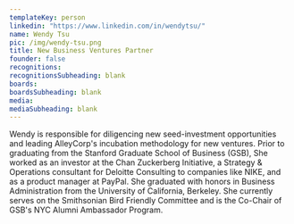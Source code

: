 ```yaml
---
templateKey: person
linkedin: "https://www.linkedin.com/in/wendytsu/"
name: Wendy Tsu
pic: /img/wendy-tsu.png
title: New Business Ventures Partner
founder: false
recognitions:
recognitionsSubheading: blank
boards:
boardsSubheading: blank
media:
mediaSubheading: blank
---
```


Wendy is responsible for diligencing new seed-investment opportunities and
leading AlleyCorp's incubation methodology for new ventures. Prior to
graduating from the Stanford Graduate School of Business (GSB), She worked
as an investor at the Chan Zuckerberg Initiative, a Strategy & Operations
consultant for Deloitte Consulting to companies like NIKE, and as a
product manager at PayPal. She graduated with honors in Business
Administration from the University of California, Berkeley. She currently
serves on the Smithsonian Bird Friendly Committee and is the Co-Chair of
GSB's NYC Alumni Ambassador Program.
